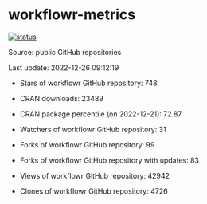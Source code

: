 
<!-- README.md is generated from README.Rmd. Please edit that file -->

# workflowr-metrics

[![status](https://github.com/workflowr/workflowr-metrics/workflows/metrics/badge.svg)](https://github.com/workflowr/workflowr-metrics/actions/workflows/metrics.yaml)

Source: public GitHub repositories

Last update: 2022-12-26 09:12:19

<!--





* Weekly active projects (unique users):  ()

* Monthly active projects (unique users):  ()

* Number of workflowr projects on GitHub: 


-->

  - Stars of workflowr GitHub repository: 748

  - CRAN downloads: 23489

  - CRAN package percentile (on 2022-12-21): 72.87

  - Watchers of workflowr GitHub repository: 31

  - Forks of workflowr GitHub repository: 99

  - Forks of workflowr GitHub repository with updates: 83

  - Views of workflowr GitHub repository: 42942

  - Clones of workflowr GitHub repository: 4726
